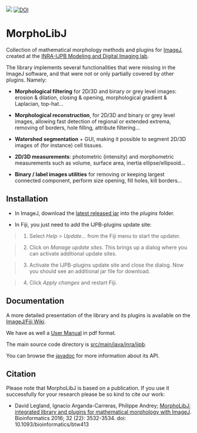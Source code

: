 [![](https://github.com/ijpb/MorphoLibJ/actions/workflows/build-main.yml/badge.svg)](https://github.com/ijpb/MorphoLibJ/actions/workflows/build-main.yml)
[![DOI](https://zenodo.org/badge/21349/ijpb/MorphoLibJ.svg)](https://zenodo.org/badge/latestdoi/21349/ijpb/MorphoLibJ)

MorphoLibJ
============

Collection of mathematical morphology methods and plugins for [ImageJ](http://imagej.net/Welcome), created at the [INRA-IJPB Modeling and Digital Imaging lab](http://www-ijpb.versailles.inra.fr/en/bc/equipes/modelisation-imagerie/).

The library implements several functionalities that were missing in the ImageJ software, and that were not or only partially covered by other plugins. Namely:

* **Morphological filtering** for 2D/3D and binary or grey level images: erosion & dilation, closing & opening, morphological gradient & Laplacian, top-hat...

* **Morphological reconstruction**, for 2D/3D and binary or grey level images, allowing fast detection of regional or extended extrema, removing of borders, hole filling, attribute filtering...

* **Watershed segmentation** + GUI, making it possible to segment 2D/3D images of (for instance) cell tissues.

* **2D/3D measurements**: photometric (intensity) and morphometric measurements such as volume, surface area, inertia ellipse/ellipsoid...

* **Binary / label images utilities** for removing or keeping largest connected component, perform size opening, fill holes, kill borders...

Installation
------------
* In ImageJ, download the [latest released jar](https://github.com/ijpb/MorphoLibJ/releases) into the _plugins_ folder.

* In Fiji, you just need to add the IJPB-plugins update site:

> 1. Select _Help > Update..._ from the Fiji menu to start the updater.

> 2. Click on _Manage update sites_. This brings up a dialog where you can activate additional update sites.

> 3. Activate the IJPB-plugins update site and close the dialog. Now you should see an additional jar file for download.

> 4. Click _Apply changes_ and restart Fiji.

Documentation
-------------

A more detailed presentation of the library and its plugins is available on the [ImageJ/Fiji Wiki](http://imagej.net/MorphoLibJ).

We have as well a [User Manual](https://github.com/ijpb/MorphoLibJ/releases/download/v1.5.0/MorphoLibJ-manual-v1.5.0.pdf) in pdf format.

The main source code directory is [src/main/java/inra/ijpb](http://github.com/ijpb/MorphoLibJ/tree/master/src/main/java/inra/ijpb).

You can browse the [javadoc](https://ijpb.github.io/MorphoLibJ/javadoc/index.html) for more information about its API.

Citation
--------
Please note that MorphoLibJ is based on a publication. If you use it successfully for your research please be so kind to cite our work:
* David Legland, Ignacio Arganda-Carreras, Philippe Andrey; [MorphoLibJ: integrated library and plugins for mathematical morphology with ImageJ](http://bioinformatics.oxfordjournals.org/content/early/2016/07/19/bioinformatics.btw413). Bioinformatics 2016; 32 (22): 3532-3534. doi: 10.1093/bioinformatics/btw413
